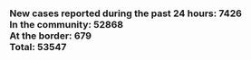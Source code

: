 ### New cases reported during the past 24 hours: 7426<br/>In the community: 52868<br/>At the border: 679<br/>Total: 53547